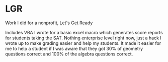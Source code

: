 LGR
===

Work I did for a nonprofit, Let's Get Ready

Includes VBA I wrote for a basic excel macro which generates score reports for students taking the SAT. Nothing enterprise level right now, just a hack I wrote up to make grading easier and help my students. It made it easier for me to help a student if I was aware that they got 30% of geometry questions correct and 100% of the algebra questions correct. 

